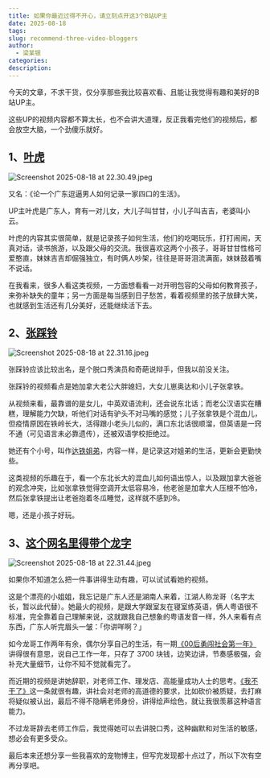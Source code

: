 ```yaml
---
title: 如果你最近过得不开心，请立刻点开这3个B站UP主
date: 2025-08-18
tags: 
slug: recommend-three-video-bloggers
author:
  - 梁某银
categories: 
description:
---
```

今天的文章，不求干货，仅分享那些我比较喜欢看、且能让我觉得有趣和美好的B站UP主。

这些UP的视频内容都不算太长，也不会讲大道理，反正我看完他们的视频后，都会放空大脑，一个劲傻乐就好。

## 1、[叶虎](https://space.bilibili.com/411880020)

![Screenshot 2025-08-18 at 22.30.49.jpeg](https://img.liangmouyin.com/2025/08/c5b9f9fb804550f951cd1575e0268eb0.jpeg)

又名：《论一个广东逗逼男人如何记录一家四口的生活》。

UP主叶虎是广东人，育有一对儿女，大儿子叫甘甘，小儿子叫吉吉，老婆叫小云。

叶虎的内容其实很简单，就是记录孩子如何生活，他们的吃喝玩乐，打打闹闹，天真对话，读书旅游，以及跟父母的交流。我很喜欢这两个小孩子，哥哥甘甘性格可爱憨直，妹妹吉吉却倔强独立，有时俩人吵架，往往是哥哥泪流满面，妹妹鼓着嘴不说话。

在我看来，很多人看这类视频，一方面想看看一对开明包容的父母如何教育孩子，来弥补缺失的童年；另一方面是每当感到日子愁苦，看着视频里的孩子放肆大笑，也就感到生活还有几分美好，还能继续活下去。

## 2、[张踩铃](https://space.bilibili.com/676128647)

![Screenshot 2025-08-18 at 22.31.16.jpeg](https://img.liangmouyin.com/2025/08/729f3b1eb16708cac66cecfdf78d8f85.jpeg)

张踩铃应该比较出名，是个脱口秀演员和奇葩说辩手，但我以前没关注。

张踩铃的视频看点是她加拿大老公大胖媳妇，大女儿崽奥达和小儿子张拿铁。

从视频来看，最靠谱的是女儿，中英双语流利，还会说东北话；而老公汉语实在糟糕，理解能力欠缺，听他们对话有驴头不对马嘴的感觉；儿子张拿铁是个混血儿，但疫情原因在铁岭长大，活得跟小老头儿似的，满口东北话很顺溜，但英语是一窍不通（可见语言未必靠遗传），还被双语学校拒绝过。

她还有个小号，叫作[达铁姐弟](https://space.bilibili.com/3493142003190109)，内容一样，是记录这对姐弟的生活，更新会更勤快些。

这类视频的乐趣在于，看一个东北长大的混血儿如何语出惊人，以及跟加拿大爸爸的观念冲突，比如张拿铁觉得空调开太低容易冷，他老爸是加拿大人压根不怕冷，然后张拿铁提出让老爸抱着冬瓜睡觉，这样就不感到冷。

嗯，还是小孩子好玩。

## 3、[这个网名里得带个龙字](https://space.bilibili.com/350200499)

![Screenshot 2025-08-18 at 22.31.44.jpeg](https://img.liangmouyin.com/2025/08/f8609cc4a5489b785094904f0d2f958c.jpeg)

如果你不知道怎么把一件事讲得生动有趣，可以试试看她的视频。

这是个漂亮的小姐姐，我忘记是广东人还是湖南人来着，江湖人称龙哥（名字太长，暂以此代替）。她最火的视频，是跟大学跟室友在寝室练英语，俩人粤语很不标准，完全靠着自己理解来说，这就跟我自己想象的粤语发音一样，外人来看有点东西，广东人听完眉头一皱：「你讲咩啊？」

如今龙哥工作两年有余，偶尔分享自己的生活，有一期[《00后勇闯社会第一年》](https://www.bilibili.com/video/BV1FpUUYAE61/)讲得很有意思，说自己工作一年，只存了 3700 块钱，边笑边讲，节奏感极强，会补充大量细节，让你不知不觉就看完了。

而近期的视频是讲她辞职，对老师工作、理发店、高能量成功人士的思考。[《我不干了》](https://www.bilibili.com/video/BV1V6tbzdEiX/)这一条就很有趣，讲社会对老师的高道德的要求，比如砍价被质疑，去打麻将疑似被认出，最后不得不隐瞒老师身份，讲得绘声绘色，就让我很羡慕这种语言能力。

不过龙哥辞去老师工作后，我觉得她可以去讲脱口秀，这种幽默和对生活的敏感，想必会有更多受众。

最后本来还想分享一些我喜欢的宠物博主，但写完发现都十点过了，所以下次有空再分享吧。